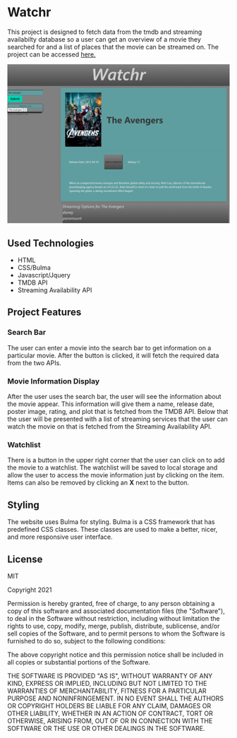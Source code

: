 # Watchr
This project is designed to fetch data from the tmdb and streaming availabilty database so a user can get an overview of a movie they searched for and a list of places that the movie can be streamed on. The project can be accessed [here.](https://emthedm.github.io/Watchr/)

![Image of the site. Change when finished styling](./assets/images/watchr-image.png)

## Used Technologies
* HTML
* CSS/Bulma
* Javascript/Jquery
* TMDB API
* Streaming Availability API

## Project Features

### Search Bar
The user can enter a movie into the search bar to get information on a particular movie. After the button is clicked, it will fetch the required data from the two APIs.

### Movie Information Display 
After the user uses the search bar, the user will see the information about the movie appear. This information will give them a name, release date, poster image, rating, and plot that is fetched from the TMDB API. Below that the user will be presented with a list of streaming services that the user can watch the movie on that is fetched from the Streaming Availability API.

### Watchlist
There is a button in the upper right corner that the user can click on to add the movie to a watchlist. The watchlist will be saved to local storage and allow the user to access the movie information just by clicking on the item. Items can also be removed by clicking an **X** next to the button.

## Styling
The website uses Bulma for styling. Bulma is a CSS framework that has predefined CSS classes. These classes are used to make a better, nicer, and more responsive user interface.

## License 
MIT 

Copyright 2021 

Permission is hereby granted, free of charge, to any person obtaining a copy of this software and associated documentation files (the "Software"), to deal in the Software without restriction, including without limitation the rights to use, copy, modify, merge, publish, distribute, sublicense, and/or sell copies of the Software, and to permit persons to whom the Software is furnished to do so, subject to the following conditions:

The above copyright notice and this permission notice shall be included in all copies or substantial portions of the Software.

THE SOFTWARE IS PROVIDED "AS IS", WITHOUT WARRANTY OF ANY KIND, EXPRESS OR IMPLIED, INCLUDING BUT NOT LIMITED TO THE WARRANTIES OF MERCHANTABILITY, FITNESS FOR A PARTICULAR PURPOSE AND NONINFRINGEMENT. IN NO EVENT SHALL THE AUTHORS OR COPYRIGHT HOLDERS BE LIABLE FOR ANY CLAIM, DAMAGES OR OTHER LIABILITY, WHETHER IN AN ACTION OF CONTRACT, TORT OR OTHERWISE, ARISING FROM, OUT OF OR IN CONNECTION WITH THE SOFTWARE OR THE USE OR OTHER DEALINGS IN THE SOFTWARE.
